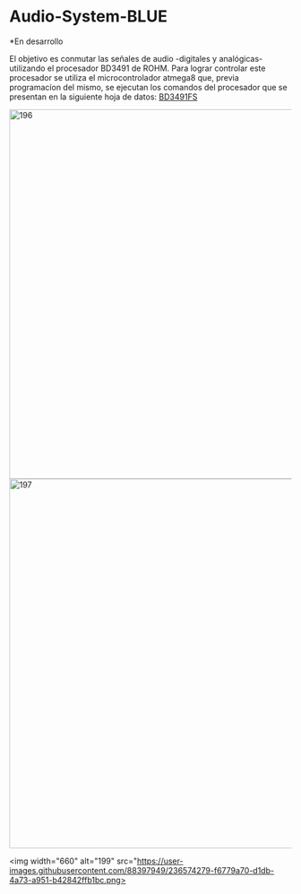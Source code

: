 # Audio-System-BLUE

*En desarrollo

El objetivo es conmutar las señales de audio -digitales y analógicas- utilizando el procesador BD3491 de ROHM. 
Para lograr controlar este procesador se utiliza el microcontrolador atmega8 que, previa programacíon del mismo, se ejecutan los comandos del procesador que 
se presentan en la siguiente hoja de datos: [BD3491FS](https://fscdn.rohm.com/en/products/databook/datasheet/ic/audio_video/audio_processor/bd3491fs-e.pdf)


<img width="660" alt="196" src="https://user-images.githubusercontent.com/88397949/234874000-896f0dde-0ec1-404b-832b-97a1343dedbc.png">

<img width="660" alt="197" src="https://user-images.githubusercontent.com/88397949/234874053-19dbc0df-73c7-4c8c-8d16-5381bbb57cfe.png">

<img width="660" alt="199" src="https://user-images.githubusercontent.com/88397949/236574279-f6779a70-d1db-4a73-a951-b42842ffb1bc.png>




